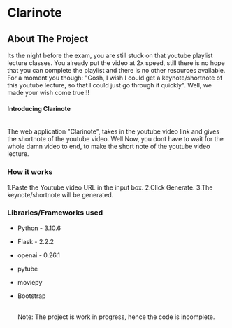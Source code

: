 # Clarinote
<!-- ABOUT THE PROJECT -->
## About The Project
Its the night before the exam, you are still stuck on that youtube playlist lecture classes. You already put the video at 2x speed, still there is no hope that you can complete the playlist and there is no other resources available. For a moment you though: "Gosh, I wish I could get a keynote/shortnote of this youtube lecture, so that I could just go through it quickly". Well, we made your wish come true!!! 
<br />
#### Introducing Clarinote
<br />
The web application "Clarinote", takes in the youtube video link and gives the shortnote of the youtube video.
Well Now, you dont have to wait for the whole damn video to end, to make the short note of the youtube video lecture.

### How it works
1.Paste the Youtube video URL in the input box.
2.Click Generate.
3.The keynote/shortnote will be generated.

### Libraries/Frameworks used

* Python - 3.10.6
* Flask - 2.2.2
* openai - 0.26.1
* pytube
* moviepy
* Bootstrap

  <br/>
  Note: The project is work in progress, hence the code is incomplete.




